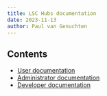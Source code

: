```yaml
---
title: LSC Hubs documentation
date: 2023-11-13
author: Paul van Genuchten
---
```



## Contents

- [User documentation](./user)
- [Administrator documentation](./admin)
- [Developer documentation](./developer)